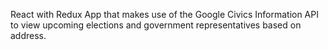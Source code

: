 React with Redux App that makes use of the Google Civics Information API to view upcoming elections and government representatives based on address.
